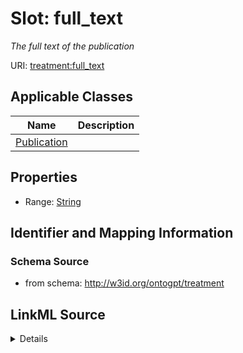 # Slot: full_text
_The full text of the publication_


URI: [treatment:full_text](http://w3id.org/ontogpt/treatments/full_text)



<!-- no inheritance hierarchy -->




## Applicable Classes

| Name | Description |
| --- | --- |
[Publication](Publication.md) | 






## Properties

* Range: [String](String.md)







## Identifier and Mapping Information







### Schema Source


* from schema: http://w3id.org/ontogpt/treatment




## LinkML Source

<details>
```yaml
name: full_text
description: The full text of the publication
from_schema: http://w3id.org/ontogpt/treatment
rank: 1000
alias: full_text
owner: Publication
domain_of:
- Publication
range: string

```
</details>